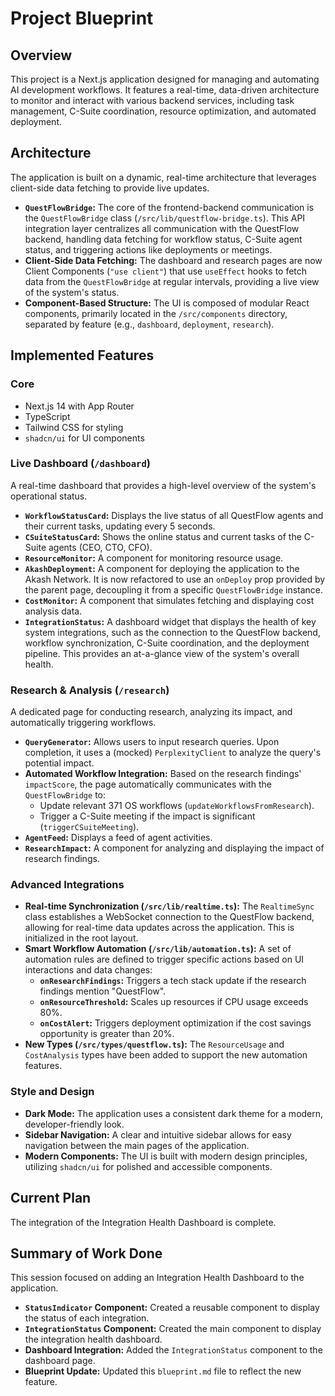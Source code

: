 # Project Blueprint

## Overview

This project is a Next.js application designed for managing and automating AI development workflows. It features a real-time, data-driven architecture to monitor and interact with various backend services, including task management, C-Suite coordination, resource optimization, and automated deployment.

## Architecture

The application is built on a dynamic, real-time architecture that leverages client-side data fetching to provide live updates.

*   **`QuestFlowBridge`:** The core of the frontend-backend communication is the `QuestFlowBridge` class (`/src/lib/questflow-bridge.ts`). This API integration layer centralizes all communication with the QuestFlow backend, handling data fetching for workflow status, C-Suite agent status, and triggering actions like deployments or meetings.
*   **Client-Side Data Fetching:** The dashboard and research pages are now Client Components (`"use client"`) that use `useEffect` hooks to fetch data from the `QuestFlowBridge` at regular intervals, providing a live view of the system's status.
*   **Component-Based Structure:** The UI is composed of modular React components, primarily located in the `/src/components` directory, separated by feature (e.g., `dashboard`, `deployment`, `research`).

## Implemented Features

### Core

*   Next.js 14 with App Router
*   TypeScript
*   Tailwind CSS for styling
*   `shadcn/ui` for UI components

### Live Dashboard (`/dashboard`)

A real-time dashboard that provides a high-level overview of the system's operational status.

*   **`WorkflowStatusCard`:** Displays the live status of all QuestFlow agents and their current tasks, updating every 5 seconds.
*   **`CSuiteStatusCard`:** Shows the online status and current tasks of the C-Suite agents (CEO, CTO, CFO).
*   **`ResourceMonitor`:** A component for monitoring resource usage.
*   **`AkashDeployment`:** A component for deploying the application to the Akash Network. It is now refactored to use an `onDeploy` prop provided by the parent page, decoupling it from a specific `QuestFlowBridge` instance.
*   **`CostMonitor`:** A component that simulates fetching and displaying cost analysis data.
*   **`IntegrationStatus`:** A dashboard widget that displays the health of key system integrations, such as the connection to the QuestFlow backend, workflow synchronization, C-Suite coordination, and the deployment pipeline. This provides an at-a-glance view of the system's overall health.

### Research & Analysis (`/research`)

A dedicated page for conducting research, analyzing its impact, and automatically triggering workflows.

*   **`QueryGenerator`:** Allows users to input research queries. Upon completion, it uses a (mocked) `PerplexityClient` to analyze the query's potential impact.
*   **Automated Workflow Integration:** Based on the research findings' `impactScore`, the page automatically communicates with the `QuestFlowBridge` to:
    *   Update relevant 371 OS workflows (`updateWorkflowsFromResearch`).
    *   Trigger a C-Suite meeting if the impact is significant (`triggerCSuiteMeeting`).
*   **`AgentFeed`:** Displays a feed of agent activities.
*   **`ResearchImpact`:** A component for analyzing and displaying the impact of research findings.

### Advanced Integrations

*   **Real-time Synchronization (`/src/lib/realtime.ts`):** The `RealtimeSync` class establishes a WebSocket connection to the QuestFlow backend, allowing for real-time data updates across the application. This is initialized in the root layout.
*   **Smart Workflow Automation (`/src/lib/automation.ts`):** A set of automation rules are defined to trigger specific actions based on UI interactions and data changes:
    *   **`onResearchFindings`:** Triggers a tech stack update if the research findings mention "QuestFlow".
    *   **`onResourceThreshold`:** Scales up resources if CPU usage exceeds 80%.
    *   **`onCostAlert`:** Triggers deployment optimization if the cost savings opportunity is greater than 20%.
*   **New Types (`/src/types/questflow.ts`):** The `ResourceUsage` and `CostAnalysis` types have been added to support the new automation features.

### Style and Design

*   **Dark Mode:** The application uses a consistent dark theme for a modern, developer-friendly look.
*   **Sidebar Navigation:** A clear and intuitive sidebar allows for easy navigation between the main pages of the application.
*   **Modern Components:** The UI is built with modern design principles, utilizing `shadcn/ui` for polished and accessible components.

## Current Plan

The integration of the Integration Health Dashboard is complete.

## Summary of Work Done

This session focused on adding an Integration Health Dashboard to the application.

*   **`StatusIndicator` Component:** Created a reusable component to display the status of each integration.
*   **`IntegrationStatus` Component:** Created the main component to display the integration health dashboard.
*   **Dashboard Integration:** Added the `IntegrationStatus` component to the dashboard page.
*   **Blueprint Update:** Updated this `blueprint.md` file to reflect the new feature.
